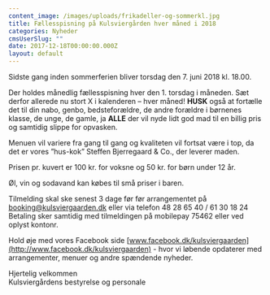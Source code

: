 ```yaml
---
content_image: /images/uploads/frikadeller-og-sommerkl.jpg
title: Fællesspisning på Kulsviergården hver måned i 2018
categories: Nyheder
cmsUserSlug: ""
date: 2017-12-18T00:00:00.000Z
layout: default
---
```


Sidste gang inden sommerferien bliver torsdag den 7. juni 2018 kl. 18.00.
   

Der holdes månedlig fællesspisning hver den 1. torsdag i måneden. Sæt derfor allerede nu stort X i kalenderen – hver måned! **HUSK** også at fortælle det til din nabo, genbo, bedsteforældre, de andre forældre i børnenes klasse, de unge, de gamle, ja  **ALLE** der vil nyde lidt god mad til en billig pris og samtidig slippe for opvasken.

Menuen vil variere fra gang til gang og kvaliteten vil fortsat være i top, da det er vores ”hus-kok” Steffen Bjerregaard & Co., der leverer maden.

 Prisen pr. kuvert er 100 kr. for voksne og 50 kr. for børn under 12 år.

 Øl, vin og sodavand kan købes til små priser i baren.

 Tilmelding skal ske senest 3 dage før før arrangementet på 
 [booking@kulsviergaarden.dk](mailto:booking@kulsviergaarden.dk) 
 eller via telefon 48 28 65 40 / 61 30 18 24  Betaling sker samtidig med tilmeldingen på mobilepay 75462 eller ved oplyst kontonr.  
   
 Hold øje med vores Facebook side [www.facebook.dk/kulsviergaarden](http://www.facebook.dk/kulsviergaarden) - hvor vi løbende opdaterer med arrangementer, menuer og andre spændende nyheder.

 Hjertelig velkommen   
 Kulsviergårdens bestyrelse og personale

  